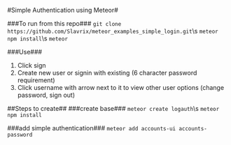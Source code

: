 #Simple Authentication using Meteor#

###To run from this repo###
`git clone https://github.com/Slavrix/meteor_examples_simple_login.git`\s
`meteor npm install`\s
`meteor`

###Use###
1. Click sign
2. Create new user or signin with existing (6 character password requirement)
3. Click username with arrow next to it to view other user options (change password, sign out)

##Steps to create##
###create base###
`meteor create logauth`\s
`meteor npm install`

###add simple authentication###
`meteor add accounts-ui accounts-password`

